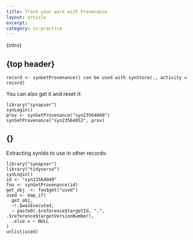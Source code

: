 ```yaml
---
title: Track your work with Provenance
layout: article
excerpt: 
category: in-practice
---
```


{intro}
## {top header}

```
record <- synGetProvenance() can be used with synStore(., activity = record)

```
You can also get it and reset it: 
```
library("synapser")
synLogin()
prov <- synGetProvenance("syn23564049")
synSetProvenance("syn23564052", prov)
```
## {}

Extracting synIds to use in other records:
```
library("synapser")
library("tidyverse")
synLogin()
id <- "syn23564049"
foo <- synGetProvenance(id)
get_obj  <- foo$get("used")
used <- map_if(
  get_obj,
  ~!.$wasExecuted,
  ~ paste0(.$reference$targetId, ".", .$reference$targetVersionNumber),
  .else = ~ NULL
)
unlist(used)
```